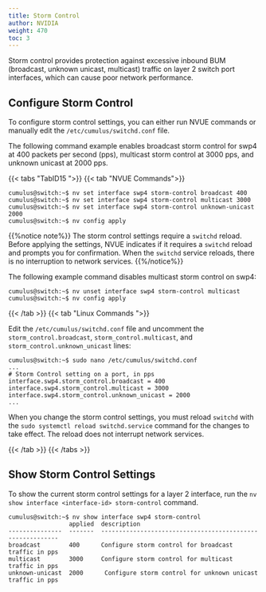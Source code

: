 ```yaml
---
title: Storm Control
author: NVIDIA
weight: 470
toc: 3
---
```

Storm control provides protection against excessive inbound BUM (broadcast, unknown unicast, multicast) traffic on layer 2 switch port interfaces, which can cause poor network performance.

## Configure Storm Control

To configure storm control settings, you can either run NVUE commands or manually edit the `/etc/cumulus/switchd.conf` file.

The following command example enables broadcast storm control for swp4 at 400 packets per second (pps), multicast storm control at 3000 pps, and unknown unicast at 2000 pps.

{{< tabs "TabID15 ">}}
{{< tab "NVUE Commands">}}

```
cumulus@switch:~$ nv set interface swp4 storm-control broadcast 400
cumulus@switch:~$ nv set interface swp4 storm-control multicast 3000
cumulus@switch:~$ nv set interface swp4 storm-control unknown-unicast 2000
cumulus@switch:~$ nv config apply
```

{{%notice note%}}
The storm control settings require a `switchd` reload. Before applying the settings, NVUE indicates if it requires a `switchd` reload and prompts you for confirmation. When the `switchd` service reloads, there is no interruption to network services.
{{%/notice%}}

The following example command disables multicast storm control on swp4:

```
cumulus@switch:~$ nv unset interface swp4 storm-control multicast
cumulus@switch:~$ nv config apply
```

{{< /tab >}}
{{< tab "Linux Commands ">}}

Edit the `/etc/cumulus/switchd.conf` file and uncomment the `storm_control.broadcast`, `storm_control.multicast`, and `storm_control.unknown_unicast` lines:

```
cumulus@switch:~$ sudo nano /etc/cumulus/switchd.conf
...
# Storm Control setting on a port, in pps
interface.swp4.storm_control.broadcast = 400
interface.swp4.storm_control.multicast = 3000
interface.swp4.storm_control.unknown_unicast = 2000
...
```

When you change the storm control settings, you must reload `switchd` with the `sudo systemctl reload switchd.service` command for the changes to take effect. The reload does not interrupt network services.

{{< /tab >}}
{{< /tabs >}}

## Show Storm Control Settings

To show the current storm control settings for a layer 2 interface, run the `nv show interface <interface-id> storm-control` command.

```
cumulus@switch:~$ nv show interface swp4 storm-control
                 applied  description
---------------  -------  ----------------------------------------------------------
broadcast        400      Configure storm control for broadcast traffic in pps
multicast        3000     Configure storm control for multicast traffic in pps
unknown-unicast  2000      Configure storm control for unknown unicast traffic in pps
```

